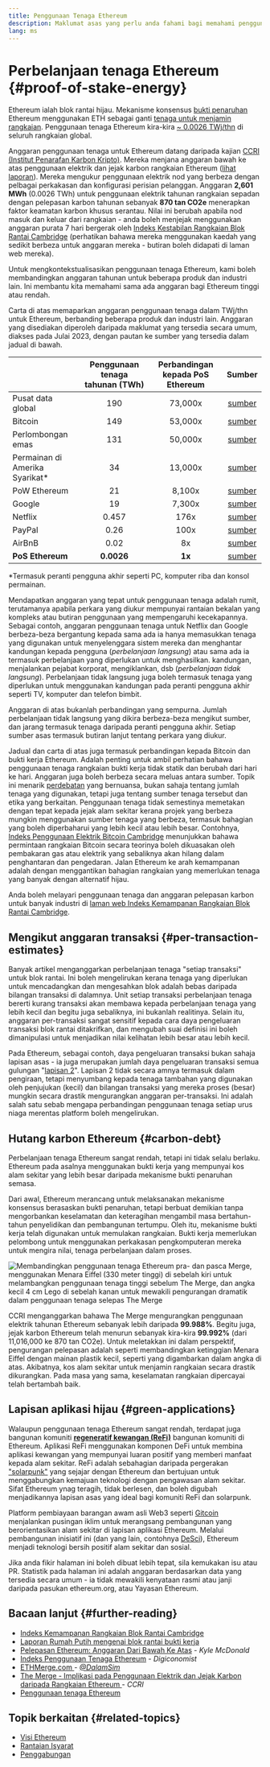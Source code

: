 ```yaml
---
title: Penggunaan Tenaga Ethereum
description: Maklumat asas yang perlu anda fahami bagi memahami penggunaan tenaga Ethereum.
lang: ms
---
```


# Perbelanjaan tenaga Ethereum {#proof-of-stake-energy}

Ethereum ialah blok rantai hijau. Mekanisme konsensus [bukti penaruhan](/developers/docs/consensus-mechanisms/pos) Ethereum menggunakan ETH sebagai ganti [tenaga untuk menjamin rangkaian](/developers/docs/consensus-mechanisms/pow). Penggunaan tenaga Ethereum kira-kira [ ~ 0.0026 TWj/thn](https://carbon-ratings.com/eth-report-2022) di seluruh rangkaian global.

Anggaran penggunaan tenaga untuk Ethereum datang daripada kajian [ CCRI (Institut Penarafan Karbon Kripto)](https://carbon-ratings.com). Mereka menjana anggaran bawah ke atas penggunaan elektrik dan jejak karbon rangkaian Ethereum ([lihat laporan](https://carbon-ratings.com/eth-report-2022)). Mereka mengukur penggunaan elektrik nod yang berbeza dengan pelbagai perkakasan dan konfigurasi perisian pelanggan. Anggaran **2,601 MWh** (0.0026 TWh) untuk penggunaan elektrik tahunan rangkaian sepadan dengan pelepasan karbon tahunan sebanyak **870 tan CO2e** menerapkan faktor keamatan karbon khusus serantau. Nilai ini berubah apabila nod masuk dan keluar dari rangkaian - anda boleh menjejak menggunakan anggaran purata 7 hari bergerak oleh [Indeks Kestabilan Rangkaian Blok Rantai Cambridge](https://ccaf.io/cbnsi/ethereum) (perhatikan bahawa mereka menggunakan kaedah yang sedikit berbeza untuk anggaran mereka - butiran boleh didapati di laman web mereka).

Untuk mengkontekstualisasikan penggunaan tenaga Ethereum, kami boleh membandingkan anggaran tahunan untuk beberapa produk dan industri lain. Ini membantu kita memahami sama ada anggaran bagi Ethereum tinggi atau rendah.

<EnergyConsumptionChart />

Carta di atas memaparkan anggaran penggunaan tenaga dalam TWj/thn untuk Ethereum, berbanding beberapa produk dan industri lain. Anggaran yang disediakan diperoleh daripada maklumat yang tersedia secara umum, diakses pada Julai 2023, dengan pautan ke sumber yang tersedia dalam jadual di bawah.

|                                   | Penggunaan tenaga tahunan (TWh) | Perbandingan kepada PoS Ethereum |                                                                                      Sumber                                                                                       |
|:--------------------------------- |:-------------------------------:|:--------------------------------:|:---------------------------------------------------------------------------------------------------------------------------------------------------------------------------------:|
| Pusat data global                 |               190               |             73,000x              |                                    [sumber](https://www.iea.org/commentaries/data-centres-and-energy-from-global-headlines-to-local-headaches)                                    |
| Bitcoin                           |               149               |             53,000x              |                                                                 [sumber](https://ccaf.io/cbnsi/cbeci/comparisons)                                                                 |
| Perlombongan emas                 |               131               |             50,000x              |                                                                 [sumber](https://ccaf.io/cbnsi/cbeci/comparisons)                                                                 |
| Permainan di Amerika Syarikat\* |               34                |             13,000x              |                 [sumber](https://www.researchgate.net/publication/336909520_Toward_Greener_Gaming_Estimating_National_Energy_Use_and_Energy_Efficiency_Potential)                 |
| PoW Ethereum                      |               21                |              8,100x              |                                                                    [sumber](https://ccaf.io/cbnsi/ethereum/1)                                                                     |
| Google                            |               19                |              7,300x              |                                           [sumber](https://www.gstatic.com/gumdrop/sustainability/google-2022-environmental-report.pdf)                                           |
| Netflix                           |              0.457              |               176x               | [sumber](https://assets.ctfassets.net/4cd45et68cgf/7B2bKCqkXDfHLadrjrNWD8/e44583e5b288bdf61e8bf3d7f8562884/2021_US_EN_Netflix_EnvironmentalSocialGovernanceReport-2021_Final.pdf) |
| PayPal                            |              0.26               |               100x               |                                  [sumber](https://s202.q4cdn.com/805890769/files/doc_downloads/global-impact/CDP_Climate_Change_PayPal-(1).pdf)                                   |
| AirBnB                            |              0.02               |                8x                |                               [sumber](https://s26.q4cdn.com/656283129/files/doc_downloads/governance_doc_updated/Airbnb-ESG-Factsheet-(Final).pdf)                               |
| **PoS Ethereum**                  |           **0.0026**            |              **1x**              |                                                               [sumber](https://carbon-ratings.com/eth-report-2022)                                                                |

\*Termasuk peranti pengguna akhir seperti PC, komputer riba dan konsol permainan.

Mendapatkan anggaran yang tepat untuk penggunaan tenaga adalah rumit, terutamanya apabila perkara yang diukur mempunyai rantaian bekalan yang kompleks atau butiran penggunaan yang mempengaruhi kecekapannya. Sebagai contoh, anggaran penggunaan tenaga untuk Netflix dan Google berbeza-beza bergantung kepada sama ada ia hanya memasukkan tenaga yang digunakan untuk menyelenggara sistem mereka dan menghantar kandungan kepada pengguna (_perbelanjaan langsung_) atau sama ada ia termasuk perbelanjaan yang diperlukan untuk menghasilkan. kandungan, menjalankan pejabat korporat, mengiklankan, dsb (_perbelanjaan tidak langsung_). Perbelanjaan tidak langsung juga boleh termasuk tenaga yang diperlukan untuk menggunakan kandungan pada peranti pengguna akhir seperti TV, komputer dan telefon bimbit.

Anggaran di atas bukanlah perbandingan yang sempurna. Jumlah perbelanjaan tidak langsung yang dikira berbeza-beza mengikut sumber, dan jarang termasuk tenaga daripada peranti pengguna akhir. Setiap sumber asas termasuk butiran lanjut tentang perkara yang diukur.

Jadual dan carta di atas juga termasuk perbandingan kepada Bitcoin dan bukti kerja Ethereum. Adalah penting untuk ambil perhatian bahawa penggunaan tenaga rangkaian bukti kerja tidak statik dan berubah dari hari ke hari. Anggaran juga boleh berbeza secara meluas antara sumber. Topik ini menarik [perdebatan](https://www.coindesk.com/business/2020/05/19/the-last-word-on-bitcoins-energy-consumption/) yang bernuansa, bukan sahaja tentang jumlah tenaga yang digunakan, tetapi juga tentang sumber tenaga tersebut dan etika yang berkaitan. Penggunaan tenaga tidak semestinya memetakan dengan tepat kepada jejak alam sekitar kerana projek yang berbeza mungkin menggunakan sumber tenaga yang berbeza, termasuk bahagian yang boleh diperbaharui yang lebih kecil atau lebih besar. Contohnya, [Indeks Penggunaan Elektrik Bitcoin Cambridge](https://ccaf.io/cbnsi/cbeci/comparisons) menunjukkan bahawa permintaan rangkaian Bitcoin secara teorinya boleh dikuasakan oleh pembakaran gas atau elektrik yang sebaliknya akan hilang dalam penghantaran dan pengedaran. Jalan Ethereum ke arah kemampanan adalah dengan menggantikan bahagian rangkaian yang memerlukan tenaga yang banyak dengan alternatif hijau.

Anda boleh melayari penggunaan tenaga dan anggaran pelepasan karbon untuk banyak industri di [laman web Indeks Kemampanan Rangkaian Blok Rantai Cambridge](https://ccaf.io/cbnsi/ethereum).

## Mengikut anggaran transaksi {#per-transaction-estimates}

Banyak artikel menganggarkan perbelanjaan tenaga "setiap transaksi" untuk blok rantai. Ini boleh mengelirukan kerana tenaga yang diperlukan untuk mencadangkan dan mengesahkan blok adalah bebas daripada bilangan transaksi di dalamnya. Unit setiap transaksi perbelanjaan tenaga bererti kurang transaksi akan membawa kepada perbelanjaan tenaga yang lebih kecil dan begitu juga sebaliknya, ini bukanlah realitinya. Selain itu, anggaran per-transaksi sangat sensitif kepada cara daya pengeluaran transaksi blok rantai ditakrifkan, dan mengubah suai definisi ini boleh dimanipulasi untuk menjadikan nilai kelihatan lebih besar atau lebih kecil.

Pada Ethereum, sebagai contoh, daya pengeluaran transaksi bukan sahaja lapisan asas - ia juga merupakan jumlah daya pengeluaran transaksi semua gulungan "[lapisan 2](/layer-2/)". Lapisan 2 tidak secara amnya termasuk dalam pengiraan, tetapi menyumbang kepada tenaga tambahan yang digunakan oleh penjujukan (kecil) dan bilangan transaksi yang mereka proses (besar) mungkin secara drastik mengurangkan anggaran per-transaksi. Ini adalah salah satu sebab mengapa perbandingan penggunaan tenaga setiap urus niaga merentas platform boleh mengelirukan.

## Hutang karbon Ethereum {#carbon-debt}

Perbelanjaan tenaga Ethereum sangat rendah, tetapi ini tidak selalu berlaku. Ethereum pada asalnya menggunakan bukti kerja yang mempunyai kos alam sekitar yang lebih besar daripada mekanisme bukti penaruhan semasa.

Dari awal, Ethereum merancang untuk melaksanakan mekanisme konsensus berasaskan bukti penaruhan, tetapi berbuat demikian tanpa mengorbankan keselamatan dan keteragihan mengambil masa bertahun-tahun penyelidikan dan pembangunan tertumpu. Oleh itu, mekanisme bukti kerja telah digunakan untuk memulakan rangkaian. Bukti kerja memerlukan pelombong untuk menggunakan perkakasan pengkomputeran mereka untuk mengira nilai, tenaga perbelanjaan dalam proses.

![Membandingkan penggunaan tenaga Ethereum pra- dan pasca Merge, menggunakan Menara Eiffel (330 meter tinggi) di sebelah kiri untuk melambangkan penggunaan tenaga tinggi sebelum The Merge, dan angka kecil 4 cm Lego di sebelah kanan untuk mewakili pengurangan dramatik dalam penggunaan tenaga selepas The Merge](energy_consumption_pre_post_merge.png)

CCRI menganggarkan bahawa The Merge mengurangkan penggunaan elektrik tahunan Ethereum sebanyak lebih daripada **99.988%**. Begitu juga, jejak karbon Ethereum telah menurun sebanyak kira-kira **99.992%** (dari 11,016,000 ke 870 tan CO2e). Untuk meletakkan ini dalam perspektif, pengurangan pelepasan adalah seperti membandingkan ketinggian Menara Eiffel dengan mainan plastik kecil, seperti yang digambarkan dalam angka di atas. Akibatnya, kos alam sekitar untuk menjamin rangkaian secara drastik dikurangkan. Pada masa yang sama, keselamatan rangkaian dipercayai telah bertambah baik.

## Lapisan aplikasi hijau {#green-applications}

Walaupun penggunaan tenaga Ethereum sangat rendah, terdapat juga bangunan komuniti [**regeneratif kewangan (ReFi)**](/refi/) bangunan komuniti di Ethereum. Aplikasi ReFi menggunakan komponen DeFi untuk membina aplikasi kewangan yang mempunyai luaran positif yang memberi manfaat kepada alam sekitar. ReFi adalah sebahagian daripada pergerakan ["solarpunk"](https://en.wikipedia.org/wiki/Solarpunk) yang sejajar dengan Ethereum dan bertujuan untuk menggabungkan kemajuan teknologi dengan pengawasan alam sekitar. Sifat Ethereum ynag teragih, tidak berlesen, dan boleh digubah menjadikannya lapisan asas yang ideal bagi komuniti ReFi dan solarpunk.

Platform pembiayaan barangan awam asli Web3 seperti [Gitcoin](https://gitcoin.co) menjalankan pusingan iklim untuk merangsang pembangunan yang berorientasikan alam sekitar di lapisan aplikasi Ethereum. Melalui pembangunan inisiatif ini (dan yang lain, contohnya [DeSci](/desci/)), Ethereum menjadi teknologi bersih positif alam sekitar dan sosial.

<InfoBanner emoji=":evergreen_tree:">
  Jika anda fikir halaman ini boleh dibuat lebih tepat, sila kemukakan isu atau PR. Statistik pada halaman ini adalah anggaran berdasarkan data yang tersedia secara umum - ia tidak mewakili kenyataan rasmi atau janji daripada pasukan ethereum.org, atau Yayasan Ethereum.
</InfoBanner>

## Bacaan lanjut {#further-reading}

- [Indeks Kemampanan Rangkaian Blok Rantai Cambridge](https://ccaf.io/cbnsi/ethereum)
- [Laporan Rumah Putih mengenai blok rantai bukti kerja](https://www.whitehouse.gov/wp-content/uploads/2022/09/09-2022-Crypto-Assets-and-Climate-Report.pdf)
- [Pelepasan Ethereum: Anggaran Dari Bawah Ke Atas](https://kylemcdonald.github.io/ethereum-emissions/) - _Kyle McDonald_
- [Indeks Penggunaan Tenaga Ethereum](https://digiconomist.net/ethereum-energy-consumption/) - _Digiconomist_
- [ ETHMerge.com ](https://ethmerge.com/) - _[@DalamSim](https://x.com/InsideTheSim)_
- [The Merge - Implikasi pada Penggunaan Elektrik dan Jejak Karbon daripada Rangkaian Ethereum ](https://carbon-ratings.com/eth-report-2022) - _CCRI_
- [Penggunaan tenaga Ethereum](https://mirror.xyz/jmcook.eth/ODpCLtO4Kq7SCVFbU4He8o8kXs418ZZDTj0lpYlZkR8)

## Topik berkaitan {#related-topics}

- [Visi Ethereum](/roadmap/vision/)
- [Rantaian Isyarat](/roadmap/beacon-chain)
- [Penggabungan](/roadmap/merge/)
